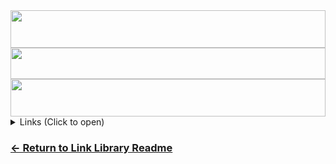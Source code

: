 
<div align="center">
<img src="https://readme-typing-svg.demolab.com?font=Poppins&weight=500&size=41&duration=2700&pause=700&color=0CA4A5&center=true&vCenter=true&random=false&width=435&lines=NSFW+Link+Library" width="100%" height="60">
 <img src="https://raw.githubusercontent.com/matfantinel/matfantinel/master/waves.svg" width="100%" height="50">
 <img src="https://readme-typing-svg.demolab.com?font=Fira+Code&weight=500&size=24&duration=700&pause=400&color=F70000&center=true&vCenter=true&random=false&width=435&lines=18%2B+Only" width="100%" height="60">
</div>

<details>
<summary>Links (Click to open)</summary>

 ### Porn
- [pornstars.tube](https://pornstars.tube/)
- [pornmd](https://www.pornmd.com) - (500+ sites)
- [hello.porn](https://hello.porn)
- [pornhat](https://www.pornhat.com)
- [hqporner](https://hqporner.com/)
- [badassdownloader.com](https://badassdownloader.com/supported-websites/) - (Huge List)
  
### Comics/3D animations
- [f95zone](https://f95zone.to/) 
  
### Actress UHQ Images
- [actress-uhq](https://actress-uhq.netlify.app/)

### Forums
- [vipergirls](https://vipergirls.to/forum.php) (K2S)

### Search 
- [search4porn.net](https://search4porn.net/)

### Downloads
- [bestpornstars.org](https://www.bestpornstars.org/) (K2S)
- [adultdb.io](https://www.adultdb.io/) (K2S)

### Purchase Accounts
- [durtpass.com](https://www.durtypass.com/category/passwords/)
- [brpass.info](https://www.brpass.info/)
- [xxx.pass.com](https://xxx-pass.com/category/passwords)
- [xcitypass.com](https://www.xcitypass.com/)
- [passtoday.net](https://passtoday.net/)
- [password69.com](https://password69.com/)
- [86pass.co](https://86pass.co)
- [pornpwd.com](https://pornpwd.com/)
- [xpassd.net](https://xpassd.net/)
- [passall.org](https://www.passall.org/)
  
</details>

### [<- Return to Link Library Readme](https://github.com/crxzygit/link-library#categories-)
